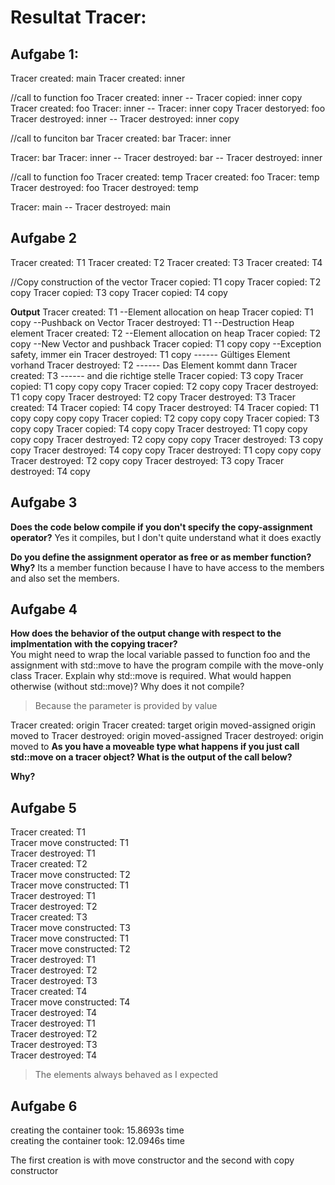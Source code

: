 # ﻿Resultat Tracer:
## Aufgabe 1:
Tracer created: main
Tracer created: inner

//call to function foo
  Tracer created: inner  	-- Tracer copied: inner copy
  Tracer created: foo
  Tracer: inner          	-- Tracer: inner copy
  Tracer destoryed: foo
  Tracer destroyed: inner	-- Tracer destroyed: inner copy

//call to funciton bar
  Tracer created: bar
  Tracer: inner


Tracer: bar
Tracer: inner
				-- Tracer destroyed: bar
				-- Tracer destroyed: inner

//call to function foo
  Tracer created: temp
  Tracer created: foo
  Tracer: temp
  Tracer destroyed: foo
  Tracer destroyed: temp

Tracer: main
				-- Tracer destroyed: main

## Aufgabe 2
Tracer created: T1
Tracer created: T2
Tracer created: T3
Tracer created: T4

//Copy construction of the vector
Tracer copied: T1 copy
Tracer copied: T2 copy
Tracer copied: T3 copy
Tracer copied: T4 copy

__Output__
Tracer created: T1                  --Element allocation on heap
Tracer copied: T1 copy              --Pushback on Vector
Tracer destroyed: T1                --Destruction Heap element
Tracer created: T2                  --Element allocation on heap
Tracer copied: T2 copy              --New Vector and pushback
Tracer copied: T1 copy copy         --Exception safety, immer ein
Tracer destroyed: T1 copy           ------ Gültiges Element vorhand
Tracer destroyed: T2                ------ Das Element kommt dann
Tracer created: T3                  ------ and die richtige stelle
Tracer copied: T3 copy
Tracer copied: T1 copy copy copy
Tracer copied: T2 copy copy
Tracer destroyed: T1 copy copy
Tracer destroyed: T2 copy
Tracer destroyed: T3
Tracer created: T4
Tracer copied: T4 copy
Tracer destroyed: T4
Tracer copied: T1 copy copy copy copy
Tracer copied: T2 copy copy copy
Tracer copied: T3 copy copy
Tracer copied: T4 copy copy
Tracer destroyed: T1 copy copy copy copy
Tracer destroyed: T2 copy copy copy
Tracer destroyed: T3 copy copy
Tracer destroyed: T4 copy copy
Tracer destroyed: T1 copy copy copy
Tracer destroyed: T2 copy copy
Tracer destroyed: T3 copy
Tracer destroyed: T4 copy


## Aufgabe 3
__Does the code below compile if you don't specify the copy-assignment operator?__
Yes it compiles, but I don't quite understand what it does exactly


__Do you define the assignment operator as free or as member function? Why?__
Its a member function because I have to have access to the members and also set the members.

## Aufgabe 4
__How does the behavior of the output change with respect to the implmentation with the copying tracer?__ <br>
You might need to wrap the local variable passed to function foo and the assignment with std::move to have the program compile with the move-only class Tracer. Explain why std::move is required. What would happen otherwise (without std::move)? Why does it not compile?
>Because the parameter is provided by value



Tracer created: origin
Tracer created: target
origin moved-assigned
origin moved to
Tracer destroyed: origin moved-assigned
Tracer destroyed: origin moved to
__As you have a moveable type what happens if you just call std::move on a tracer object? What is the output of the call below?__

__Why?__


## Aufgabe 5

Tracer created: T1 <br>
Tracer move constructed: T1 <br>
Tracer destroyed: T1 <br>
Tracer created: T2 <br>
Tracer move constructed: T2 <br>
Tracer move constructed: T1 <br>
Tracer destroyed: T1 <br>
Tracer destroyed: T2 <br>
Tracer created: T3 <br>
Tracer move constructed: T3 <br>
Tracer move constructed: T1 <br>
Tracer move constructed: T2 <br>
Tracer destroyed: T1 <br>
Tracer destroyed: T2 <br>
Tracer destroyed: T3 <br>
Tracer created: T4 <br>
Tracer move constructed: T4 <br>
Tracer destroyed: T4 <br>
Tracer destroyed: T1 <br>
Tracer destroyed: T2 <br>
Tracer destroyed: T3 <br>
Tracer destroyed: T4 <br>

>The elements always behaved as I expected

## Aufgabe 6
creating the container took: 15.8693s time <br>
creating the container took: 12.0946s time <br>

The first creation is with move constructor and the second with copy constructor
